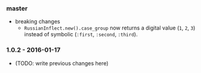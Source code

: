 ### master

* breaking changes
  * `RussianInflect.new().case_group` now returns a digital value (`1`, `2`, `3`) instead of symbolic (`:first`, `:second`, `:third`).

### 1.0.2 - 2016-01-17

* (TODO: write previous changes here)

